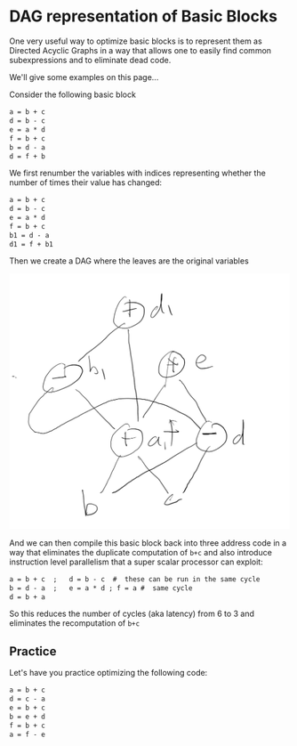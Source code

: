 # DAG representation of Basic Blocks
One very useful way to optimize basic blocks is to represent them as Directed Acyclic Graphs
in a way that allows one to easily find common subexpressions and to eliminate dead code.

We'll give some examples on this page...

Consider the following basic block
```
a = b + c
d = b - c
e = a * d
f = b + c
b = d - a
d = f + b
```
We first renumber the variables with indices representing whether the number of times their value has changed:
```
a = b + c
d = b - c
e = a * d
f = b + c
b1 = d - a
d1 = f + b1
```

Then we create a DAG where the leaves are the original variables

![BBDAG](bbdag0.png)

And we can then compile this basic block back into three address code in a way that
eliminates the duplicate computation of ```b+c``` and also introduce instruction level parallelism
that a super scalar processor can exploit:
```
a = b + c  ;   d = b - c  #  these can be run in the same cycle
b = d - a  ;   e = a * d ; f = a #  same cycle
d = b + a
```
So this reduces the number of cycles (aka latency) from 6 to 3 and eliminates the recomputation of ```b+c```

## Practice
Let's have you practice optimizing the following code:
```
a = b + c
d = c - a
e = b + c
b = e + d
f = b + c
a = f - e
```


